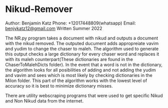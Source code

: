 # Nikud-Remover
 Author: Benjamin Katz 
 Phone: +12017448809(whatsapp)
 Email: benjykatz12@gmail.com
 Written Summer 2022

 The NR.py program takes a document with nikud and outputs a document with the nikud removed. The outputed ducument adds appropreiate vavim and yudim to change the chaser to maleh. The algorithm used to generate this output checks a large dictionary for every chaser word and replaces it with its maleh counterpart(These dictionaries are found in the ChaserToMalehDicts folder). In the event that a word is not in the dictionary, the algorithm looks for all posibilities of adding and not adding the yudim and vavim and sees which is most likely by checking dictionaries in the Milon folder. This part of the algorithm works with the lowest level of accuracy so it is best to minimize dictionary misses.

There are utility webscraping programs that were used to get specific Nikud and Non Nikud data from the internet.